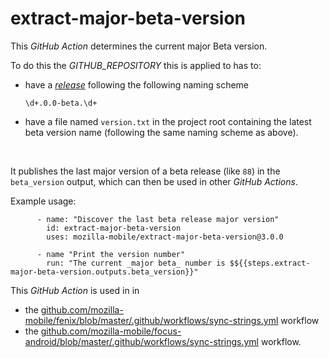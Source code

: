 # extract-major-beta-version

This _GitHub Action_ determines the current major Beta version.


To do this the *GITHUB_REPOSITORY* this is applied to has to:

- have a [_release_](https://docs.github.com/en/repositories/releasing-projects-on-github/about-releases) following the following naming scheme

  ```
  \d+.0.0-beta.\d+
  
  ```
- have a file named `version.txt` in the project root containing the latest beta version name (following the same naming scheme as above).

<br>

It publishes the last major version of a beta release (like `88`) in the `beta_version` output, which can then be used in other _GitHub Actions_.

Example usage:

```
      - name: "Discover the last beta release major version"
        id: extract-major-beta-version
        uses: mozilla-mobile/extract-major-beta-version@3.0.0

      - name "Print the version number"
        run: "The current _major beta_ number is $${{steps.extract-major-beta-version.outputs.beta_version}}"
```

This _GitHub Action_ is used in in

- the [github.com/mozilla-mobile/fenix/blob/master/.github/workflows/sync-strings.yml](https://github.com/mozilla-mobile/fenix/blob/master/.github/workflows/sync-strings.yml) workflow
- the [github.com/mozilla-mobile/focus-android/blob/master/.github/workflows/sync-strings.yml](https://github.com/mozilla-mobile/fenix/blob/master/.github/workflows/sync-strings.yml) workflow.
